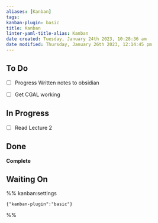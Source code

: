 ```yaml
---
aliases: [Kanban]
tags: 
kanban-plugin: basic
title: Kanban
linter-yaml-title-alias: Kanban
date created: Tuesday, January 24th 2023, 10:28:36 am
date modified: Thursday, January 26th 2023, 12:14:45 pm
---
```


## To Do

- [ ] Progress Written notes to obsidian
- [ ] Get CGAL working


## In Progress

- [ ] Read Lecture 2


## Done

**Complete**

## Waiting On

%% kanban:settings

```
{"kanban-plugin":"basic"}
```

%%
